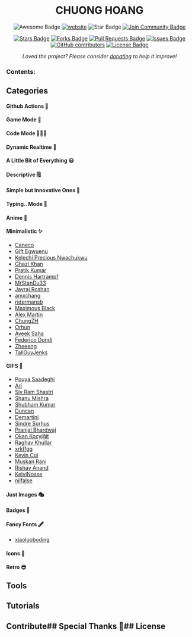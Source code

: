 <h1 align="center">CHUONG HOANG 
</h1>
<div align="center">
<img src="https://cdn.rawgit.com/sindresorhus/awesome/d7305f38d29fed78fa85652e3a63e154dd8e8829/media/badge.svg" alt="Awesome Badge"/>
<a href="https://awesomegithubprofile.tech/"><img src="https://img.shields.io/static/v1?label=&labelColor=505050&message=website&color=%230076D6&style=flat&logo=google-chrome&logoColor=%230076D6" alt="website"/></a>
<!-- <img src="http://hits.dwyl.com/abhisheknaiidu/awesome-github-profile-readme.svg" alt="Hits Badge"/> -->
<img src="https://img.shields.io/static/v1?label=%F0%9F%8C%9F&message=If%20Useful&style=style=flat&color=BC4E99" alt="Star Badge"/>
<a href="https://discord.gg/XTW52Kt"><img src="https://img.shields.io/discord/733027681184251937.svg?style=flat&label=Join%20Community&color=7289DA" alt="Join Community Badge"/></a><br>

<a href="https://github.com/abhisheknaiidu/awesome-github-profile-readme/stargazers"><img src="https://img.shields.io/github/stars/abhisheknaiidu/awesome-github-profile-readme" alt="Stars Badge"/></a>
<a href="https://github.com/abhisheknaiidu/awesome-github-profile-readme/network/members"><img src="https://img.shields.io/github/forks/abhisheknaiidu/awesome-github-profile-readme" alt="Forks Badge"/></a>
<a href="https://github.com/abhisheknaiidu/awesome-github-profile-readme/pulls"><img src="https://img.shields.io/github/issues-pr/abhisheknaiidu/awesome-github-profile-readme" alt="Pull Requests Badge"/></a>
<a href="https://github.com/abhisheknaiidu/awesome-github-profile-readme/issues"><img src="https://img.shields.io/github/issues/abhisheknaiidu/awesome-github-profile-readme" alt="Issues Badge"/></a>
<a href="https://github.com/abhisheknaiidu/awesome-github-profile-readme/graphs/contributors"><img alt="GitHub contributors" src="https://img.shields.io/github/contributors/abhisheknaiidu/awesome-github-profile-readme?color=2b9348"></a>
<a href="https://github.com/abhisheknaiidu/awesome-github-profile-readme/blob/master/LICENSE"><img src="https://img.shields.io/github/license/abhisheknaiidu/awesome-github-profile-readme?color=2b9348" alt="License Badge"/></a>

<i>Loved the project? Please consider [donating](https://paypal.me/abhisheknaiidu) to help it improve!</i>

</div>

### Contents:

## Categories

#### Github Actions 🤖

#### Game Mode 🚀

#### Code Mode 👨🏽‍💻

#### Dynamic Realtime 💫

#### A Little Bit of Everything 😃

#### Descriptive 🗒

#### Simple but Innovative Ones 🤗

#### Typing.. Mode 🎰

#### Anime 👾

#### Minimalistic ✨

-   [Caneco](https://github.com/caneco/)
-   [Gift Egwuenu](https://github.com/lauragift21/lauragift21)
-   [Kelechi Precious Nwachukwu](https://github.com/PluckyPrecious/PluckyPrecious)
-   [Ghazi Khan](https://github.com/gkhan205)
-   [Pratik Kumar](https://github.com/pr2tik1/pr2tik1)
-   [Dennis Hartrampf](https://github.com/DennisHartrampf/DennisHartrampf)
-   [MrStanDu33](https://github.com/MrStanDu33/MrStanDu33)
-   [Jayraj Roshan](https://github.com/jayrajroshan/jayrajroshan)
-   [amxchang](https://github.com/amxchang/amxchang)
-   [ridermansb](https://github.com/Ridermansb/Ridermansb)
-   [Maximous Black](https://github.com/maximousblk/maximousblk)
-   [Alex Martin](https://github.com/AlexMartinFR/AlexMartinFR)
-   [ChungZH](https://github.com/ChungZH/ChungZH/)
-   [Orhun](https://github.com/orhun/orhun)
-   [Aveek Saha](https://github.com/Aveek-Saha/Aveek-Saha)
-   [Federico Dondi](https://github.com/federico-dondi)
-   [Zheeeng](https://github.com/Zheeeng/Zheeeng)
-   [TallGuyJenks](https://github.com/tallguyjenks/tallguyjenks)

#### GIFS 👻

-   [Pouya Saadeghi](https://github.com/saadeghi/saadeghi)
-   [Ari](https://github.com/ari-hacks/ari-hacks)
-   [Siv Ram Shastri](https://github.com/Prince-Shivaram/Prince-Shivaram)
-   [Shanu Mishra](https://github.com/Shanu1515/Shanu1515)
-   [Shubham Kumar](https://github.com/imskr/imskr)
-   [Duncan](https://github.com/dephraiim/dephraiim)
-   [Demartini](https://github.com/demartini/demartini)
-   [Sindre Sorhus](https://github.com/sindresorhus/sindresorhus)
-   [Pranjal Bhardwaj](https://github.com/Bhard27/Bhard27)
-   [Okan Koçyiğit](https://github.com/okankocyigit/okankocyigit)
-   [Raghav Khullar](https://github.com/RaghavK16/RaghavK16)
-   [xrkffgg](https://github.com/xrkffgg/xrkffgg)
-   [Kevin Cui](https://github.com/KevCui/KevCui)
-   [Muskan Rani](https://github.com/muskanrani/muskanrani)
-   [Rishav Anand](https://github.com/rishavanand/rishavanand)
-   [KelviNosse](https://github.com/KelviNosse/KelviNosse)
-   [nilfalse](https://github.com/nilfalse/nilfalse)

#### Just Images 🎭

#### Badges 🎫

#### Fancy Fonts 🖋

-   [xiaoluoboding](https://github.com/xiaoluoboding/xiaoluoboding)

#### Icons 🎯

#### Retro 😎

## Tools

## Tutorials

## Contribute## Special Thanks 🙇## License
